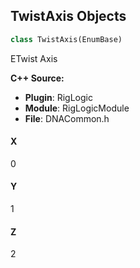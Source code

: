 ## TwistAxis Objects

```python
class TwistAxis(EnumBase)
```

ETwist Axis

**C++ Source:**

- **Plugin**: RigLogic
- **Module**: RigLogicModule
- **File**: DNACommon.h

<a id="unreal.TwistAxis.X"></a>

#### X

0

<a id="unreal.TwistAxis.Y"></a>

#### Y

1

<a id="unreal.TwistAxis.Z"></a>

#### Z

2

<a id="unreal.DNADataLayer"></a>